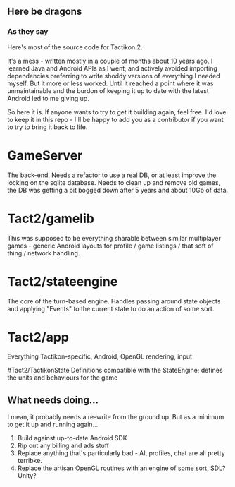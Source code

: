 
## Here be dragons
### As they say

Here's most of the source code for Tactikon 2.

It's a mess - written mostly in a couple of months about 10 years ago. I learned Java and Android APIs as I went, and actively avoided importing dependencies preferring to write shoddy versions of everything I needed myself.
But it more or less worked.
Until it reached a point where it was unmaintainable and the burdon of keeping it up to date with the latest Android led to me giving up.

So here it is. If anyone wants to try to get it building again, feel free. I'd love to keep it in this repo - I'll be happy to add you as a contributor if you want to try to bring it back to life.

# GameServer
The back-end. Needs a refactor to use a real DB, or at least improve the locking on the sqlite database. Needs to clean up and remove old games, the DB was getting a bit bogged down after 5 years and about 10Gb of data.

# Tact2/gamelib
This was supposed to be everything sharable between similar multiplayer games - generic Android layouts for profile / game listings / that soft of thing / network handling.

# Tact2/stateengine
The core of the turn-based engine. Handles passing around state objects and applying "Events" to the current state to do an action of some sort.

# Tact2/app
Everything Tactikon-specific, Android, OpenGL rendering, input

#Tact2/TactikonState
Definitions compatible with the StateEngine; defines the units and behaviours for the game

## What needs doing...
I mean, it probably needs a re-write from the ground up. But as a minimum to get it up and running again...
1. Build against up-to-date Android SDK
2. Rip out any billing and ads stuff
3. Replace anything that's particularly bad - AI, profiles, chat are all pretty terribke.
4. Replace the artisan OpenGL routines with an engine of some sort, SDL? Unity?
   
